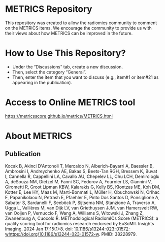 # METRICS Repository
This repository was created to allow the radiomics community to comment on the METRICS items. We encourage the community to provide us with their views about how METRICS can be improved in the future.

# How to Use This Repository?
- Under the “Discussions” tab, create a new discussion.
- Then, select the category “General”.
- Then, enter the item that you want to discuss (e.g., item#1 or item#21 as appearing in the publication).

# Access to Online METRICS tool
https://metricsscore.github.io/metrics/METRICS.html

# About METRICS

## Publication
Kocak B, Akinci D'Antonoli T, Mercaldo N, Alberich-Bayarri A, Baessler B, Ambrosini I, Andreychenko AE, Bakas S, Beets-Tan RGH, Bressem K, Buvat I, Cannella R, Cappellini LA, Cavallo AU, Chepelev LL, Chu LCH, Demircioglu A, deSouza NM, Dietzel M, Fanni SC, Fedorov A, Fournier LS, Giannini V, Girometti R, Groot Lipman KBW, Kalarakis G, Kelly BS, Klontzas ME, Koh DM, Kotter E, Lee HY, Maas M, Marti-Bonmati L, Müller H, Obuchowski N, Orlhac F, Papanikolaou N, Petrash E, Pfaehler E, Pinto Dos Santos D, Ponsiglione A, Sabater S, Sardanelli F, Seeböck P, Sijtsema NM, Stanzione A, Traverso A, Ugga L, Vallières M, van Dijk LV, van Griethuysen JJM, van Hamersvelt RW, van Ooijen P, Vernuccio F, Wang A, Williams S, Witowski J, Zhang Z, Zwanenburg A, Cuocolo R. METhodological RadiomICs Score (METRICS): a quality scoring tool for radiomics research endorsed by EuSoMII. Insights Imaging. 2024 Jan 17;15(1):8. doi: [10.1186/s13244-023-01572-w](https://doi.org/10.1186/s13244-023-01572-w)https://doi.org/10.1186/s13244-023-01572-w. PMID: 38228979.




